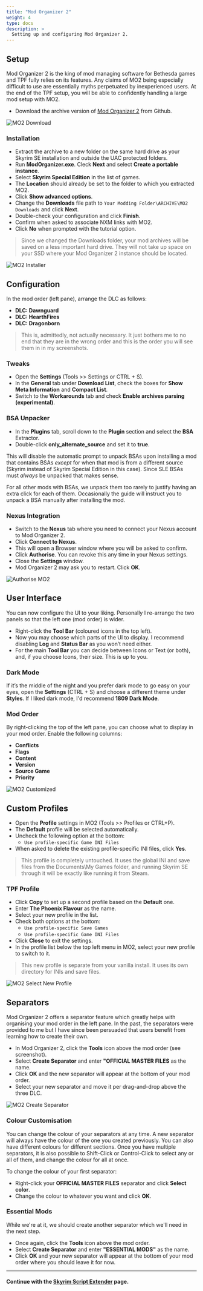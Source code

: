 ```yaml
---
title: "Mod Organizer 2"
weight: 4
type: docs
description: >
  Setting up and configuring Mod Organizer 2.
---
```


## Setup

Mod Organizer 2 is the king of mod managing software for Bethesda games and TPF fully relies on its features. Any claims of MO2 being especially difficult to use are essentially myths perpetuated by inexperienced users. At the end of the TPF setup, you will be able to confidently handling a large mod setup with MO2.

- Download the archive version of [Mod Organizer 2](https://github.com/ModOrganizer2/modorganizer/releases/tag/v2.4.2) from Github.

![MO2 Download](/Pictures/tpf/initial-setup/mo2-download.png)

### Installation

- Extract the archive to a new folder on the same hard drive as your Skyrim SE installation and outside the UAC protected folders.
- Run **ModOrganizer.exe**. Cleck **Next** and select **Create a portable instance**.
- Select **Skyrim Special Edition** in the list of games.
- The **Location** should already be set to the folder to which you extracted MO2.
- Click **Show advanced options**.
- Change the **Downloads** file path to `Your Modding Folder\ARCHIVE\MO2 Downloads` and click **Next**.
- Double-check your configuration and click **Finish**.
- Confirm when asked to associate NXM links with MO2.
- Click **No** when prompted with the tutorial option.

> Since we changed the Downloads folder, your mod archives will be saved on a less important hard drive. They will not take up space on your SSD where your Mod Organizer 2 instance should be located.

![MO2 Installer](/Pictures/tpf/initial-setup/mo2-installer.png)

## Configuration

In the mod order (left pane), arrange the DLC as follows:

- **DLC: Dawnguard**
- **DLC: HearthFires**
- **DLC: Dragonborn**

> This is, admittedly, not actually necessary. It just bothers me to no end that they are in the wrong order and this is the order you will see them in in my screenshots.

### Tweaks

- Open the **Settings** (Tools >> Settings or CTRL + S).
- In the **General** tab under **Download List**, check the boxes for **Show Meta Information** and **Compact List**.
- Switch to the **Workarounds** tab and check **Enable archives parsing (experimental)**.

### BSA Unpacker

- In the **Plugins** tab, scroll down to the **Plugin** section and select the **BSA** Extractor.
- Double-click **only_alternate_source** and set it to **true**.

This will disable the automatic prompt to unpack BSAs upon installing a mod that contains BSAs *except* for when that mod is from a different source (Skyrim instead of Skyrim Special Edition in this case). Since SLE BSAs must *always* be unpacked that makes sense.

For all other mods with BSAs, we unpack them too rarely to justify having an extra click for each of them. Occasionally the guide will instruct you to unpack a BSA manually after installing the mod.

### Nexus Integration

* Switch to the **Nexus** tab where you need to connect your Nexus account to Mod Organizer 2.
* Click **Connect to Nexus**.
* This will open a Browser window where you will be asked to confirm.
* Click **Authorise**. You can revoke this any time in your Nexus settings.
* Close the **Settings** window.
* Mod Organizer 2 may ask you to restart. Click **OK**.

![Authorise MO2](/Pictures/tpf/initial-setup/authorise-mo2.png)

## User Interface

You can now configure the UI to your liking. Personally I re-arrange the two panels so that the left one (mod order) is wider.

* Right-click the **Tool Bar** (coloured icons in the top left).
* Now you may choose which parts of the UI to display. I recommend disabling **Log** and **Status Bar** as you won’t need either.
* For the main **Tool Bar** you can decide between Icons or Text (or both), and, if you choose Icons, their size. This is up to you.

### Dark Mode

If it’s the middle of the night and you prefer dark mode to go easy on your eyes, open the **Settings** (CTRL + S) and choose a different theme under **Styles**. If I liked dark mode, I'd recommend **1809 Dark Mode**.

### Mod Order

By right-clicking the top of the left pane, you can choose what to display in your mod order. Enable the following columns:

* **Conflicts**
* **Flags**
* **Content**
* **Version**
* **Source Game**
* **Priority**

![MO2 Customized](/Pictures/tpf/initial-setup/mo2-customised.png)

## Custom Profiles

* Open the **Profile** settings in MO2 (Tools >> Profiles or CTRL+P).
* The **Default** profile will be selected automatically.
* Uncheck the following option at the bottom:
  * `Use profile-specific Game INI Files`
* When asked to delete the existing profile-specific INI files, click **Yes**.

> This profile is completely untouched. It uses the global INI and save files from the Documents\My Games folder, and running Skyrim SE through it will be exactly like running it from Steam. 

### TPF Profile

* Click **Copy** to set up a second profile based on the **Default** one.
* Enter **The Phoenix Flavour** as the name.
* Select your new profile in the list.
* Check both options at the bottom:
  * `Use profile-specific Save Games`
  * `Use profile-specific Game INI Files`
* Click **Close** to exit the settings.
* In the profile list below the top left menu in MO2, select your new profile to switch to it.

> This new profile is separate from your vanilla install. It uses its own directory for INIs and save files.

![MO2 Select New Profile](/Pictures/tpf/initial-setup/mo2-select-new-profile.png)

## Separators

Mod Organizer 2 offers a separator feature which greatly helps with organising your mod order in the left pane. In the past, the separators were provided to me but I have since been persuaded that  users benefit from learning how to create their own.

- In Mod Organizer 2, click the **Tools** icon above the mod order (see screenshot).
- Select **Create Separator** and enter **"OFFICIAL MASTER FILES** as the name.
- Click **OK** and the new separator will appear at the bottom of your mod order.
- Select your new separator and move it per drag-and-drop above the three DLC.

![MO2 Create Separator](/Pictures/tpf/initial-setup/mo2-create-separator.png)

### Colour Customisation

You can change the colour of your separators at any time. A new separator will always have the colour of the one you created previously. You can also have different colours for different sections. Once you have multiple separators, it is also possible to Shift-Click or Control-Click to select any or all of them, and change the colour for all at once.

To change the colour of your first separator:

- Right-click your **OFFICIAL MASTER FILES** separator and click **Select color**.
- Change the colour to whatever you want and click **OK**.

### Essential Mods

While we're at it, we should create another separator which we'll need in the next step.

- Once again, click the **Tools** icon above the mod order.
- Select **Create Separator** and enter **"ESSENTIAL MODS"** as the name.
- Click **OK** and your new separator will appear at the bottom of your mod order where you should leave it for now.

---

#### Continue with the [Skyrim Script Extender](/tpf/initial-setup/skyrim-script-extender/) page.